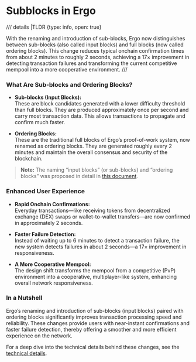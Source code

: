# Subblocks in Ergo 

/// details |TLDR
    {type: info, open: true}

With the renaming and introduction of sub-blocks, Ergo now distinguishes between sub-blocks (also called input blocks) and full blocks (now called ordering blocks). This change reduces typical onchain confirmation times from about 2 minutes to roughly 2 seconds, achieving a 17× improvement in detecting transaction failures and transforming the current competitive mempool into a more cooperative environment.
///

### What Are Sub-blocks and Ordering Blocks?

  
- **Sub-blocks (Input Blocks):**  
  These are block candidates generated with a lower difficulty threshold than full blocks. They are produced approximately once per second and carry most transaction data. This allows transactions to propagate and confirm much faster.
  
- **Ordering Blocks:**  
  These are the traditional full blocks of Ergo’s proof-of-work system, now renamed as ordering blocks. They are generated roughly every 2 minutes and maintain the overall consensus and security of the blockchain.

> **Note:** The naming “input blocks” (or sub-blocks) and “ordering blocks” was proposed in detail in [this document](https://raw.githubusercontent.com/ergoplatform/ergo/e15dcd0b4ca0a72d32d97228f010d813540de39d/papers/subblocks/subblocks.md).

### Enhanced User Experience

  
- **Rapid Onchain Confirmations:**  
  Everyday transactions—like receiving tokens from decentralized exchange (DEX) swaps or wallet-to-wallet transfers—are now confirmed in approximately 2 seconds.
  
- **Faster Failure Detection:**  
  Instead of waiting up to 6 minutes to detect a transaction failure, the new system detects failures in about 2 seconds—a 17× improvement in responsiveness.
  
- **A More Cooperative Mempool:**  
  The design shift transforms the mempool from a competitive (PvP) environment into a cooperative, multiplayer-like system, enhancing overall network responsiveness.

### In a Nutshell

Ergo’s renaming and introduction of sub-blocks (input blocks) paired with ordering blocks significantly improves transaction processing speed and reliability. These changes provide users with near-instant confirmations and faster failure detection, thereby offering a smoother and more efficient experience on the network.

For a deep dive into the technical details behind these changes, see the [technical details](input-blocks.md).


